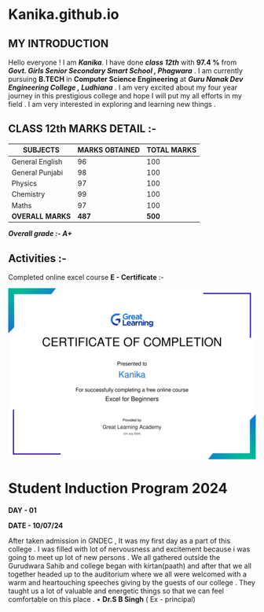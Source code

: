 # Kanika.github.io
## MY INTRODUCTION 
Hello everyone ! 
I am ***Kanika***. I have done ***class 12th*** with **97.4 %** from ***Govt. Girls Senior Secondary Smart School , Phagwara*** . I am currently pursuing **B.TECH** in **Computer Science Engineering** at ***Guru Nanak Dev Engineering College , Ludhiana*** . I am very excited about my four year journey in this prestigious college and hope I will put my all 
efforts in my field . I am very interested in exploring and learning new things .

## CLASS 12th MARKS DETAIL :-

| SUBJECTS | MARKS OBTAINED | TOTAL MARKS |
| -------- | ----------- | -------------- |
| General English | 96 | 100 | 
| General Punjabi | 98 | 100 |
| Physics | 97 | 100 |
| Chemistry | 99 | 100 |
| Maths | 97 | 100 |
| **OVERALL MARKS** | **487** | **500** |

***Overall grade :- A+***
## Activities :-
Completed online excel course **E - Certificate** :-

![alt text](Kanika20240723-73-996yeq.jpg)

# Student Induction Program 2024 
**DAY - 01**

**DATE - 10/07/24**

After taken admission in GNDEC , It was my first day as a part of this college . I was filled with lot of nervousness and excitement because i was going to meet up lot of new persons . We all gathered outside the Gurudwara Sahib and  college began with kirtan(paath) and after that we all together headed up to the auditorium where we all were welcomed with a warm and heartouching speeches giving by the guests of our college . They taught us a lot of valuable and energetic things so that we can feel comfortable on this place .
• **Dr.S B Singh**
( Ex - principal)

   



